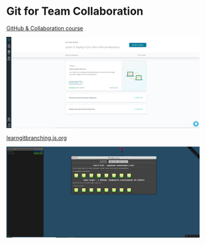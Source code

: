 # Git for Team Collaboration

[GitHub & Collaboration course](https://classroom.udacity.com/courses/ud456)
 
![](github.JPG)

[learngitbranching.js.org](https://learngitbranching.js.org/?locale=ru_RU)
 
![](learngitbranching2.JPG)